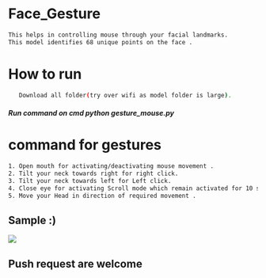 # Face_Gesture        
                     
                     
```bash              
This helps in controlling mouse through your facial landmarks.  
This model identifies 68 unique points on the face .                                             
```           
# How to run                       
```bash                              
   Download all folder(try over wifi as model folder is large).                                                    
```          
##### Run command on cmd  python gesture_mouse.py           
   
# command for gestures                        
```bash
1. Open mouth for activating/deactivating mouse movement .      
2. Tilt your neck towards right for right click.            
3. Tilt your neck towards left for Left click. 
4. Close eye for activating Scroll mode which remain activated for 10 seconds.
5. Move your Head in direction of required movement .        
```

## Sample :)
<img src="Sample/example.gif">   
                        
## Push request are welcome     
  
     
